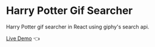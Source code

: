 # Harry Potter Gif Searcher

Harry Potter gif searcher in React using giphy's search api.

[Live Demo](https://lw-a.github.io/harry-potter-gif-searcher/) 👈
